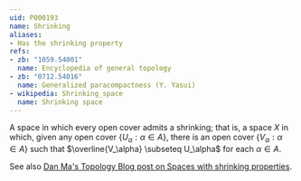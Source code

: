 ```yaml
---
uid: P000193
name: Shrinking
aliases:
- Has the shrinking property
refs:
- zb: "1059.54001"
  name: Encyclopedia of general topology
- zb: "0712.54016"
  name: Generalized paracompactness (Y. Yasui)
- wikipedia: Shrinking_space
  name: Shrinking space
---
```


A space in which every open cover admits a shrinking; that is, a space $X$ in which, given any open cover $\{ U_\alpha : \alpha \in A\}$, there is an open cover $\{ V_\alpha : \alpha \in A\}$ such that $\overline{V_\alpha} \subseteq U_\alpha$ for each $\alpha \in A$.

See also [Dan Ma's Topology Blog post on Spaces with shrinking properties](https://dantopology.wordpress.com/2017/01/05/spaces-with-shrinking-properties/).